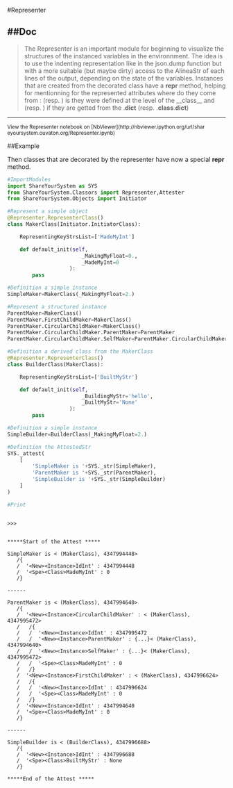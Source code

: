 

<!--
FrozenIsBool False
-->

#Representer

##Doc
----


>
> The Representer is an important module for beginning to visualize
> the structures of the instanced variables in the environnment.
> The idea is to use the indenting representation like in the json.dump
> function but with a more suitable (but maybe dirty) access to the
> AlineaStr of each lines of the output, depending on the state
> of the variables. Instances that are created from the decorated class have
> a __repr__ method, helping for mentionning for the represented attributes
where
> do they come from : <Spe> (resp. <Base>) is they were defined at the level of
the \_\_class\_\_
> and <Instance> (resp. <Class>) if they are getted from the
<InstanceVariable>.__dict__
> (resp. <InstanceVariable>.__class__.__dict__)
>
>

----

<small>
View the Representer notebook on [NbViewer](http://nbviewer.ipython.org/url/shar
eyoursystem.ouvaton.org/Representer.ipynb)
</small>




<!---
FrozenIsBool True
-->

##Example

Then classes that are decorated by the representer have now a special __repr__
method.

```python
#ImportModules
import ShareYourSystem as SYS
from ShareYourSystem.Classors import Representer,Attester
from ShareYourSystem.Objects import Initiator

#Represent a simple object
@Representer.RepresenterClass()
class MakerClass(Initiator.InitiatorClass):

    RepresentingKeyStrsList=['MadeMyInt']

    def default_init(self,
                        _MakingMyFloat=0.,
                        _MadeMyInt=0
                    ):
        pass

#Definition a simple instance
SimpleMaker=MakerClass(_MakingMyFloat=2.)

#Represent a structured instance
ParentMaker=MakerClass()
ParentMaker.FirstChildMaker=MakerClass()
ParentMaker.CircularChildMaker=MakerClass()
ParentMaker.CircularChildMaker.ParentMaker=ParentMaker
ParentMaker.CircularChildMaker.SelfMaker=ParentMaker.CircularChildMaker

#Definition a derived class from the MakerClass
@Representer.RepresenterClass()
class BuilderClass(MakerClass):

    RepresentingKeyStrsList=['BuiltMyStr']

    def default_init(self,
                        _BuildingMyStr='hello',
                        _BuiltMyStr='None'
                    ):
        pass

#Definition a simple instance
SimpleBuilder=BuilderClass(_MakingMyFloat=2.)

#Definition the AttestedStr
SYS._attest(
    [
        'SimpleMaker is '+SYS._str(SimpleMaker),
        'ParentMaker is '+SYS._str(ParentMaker),
        'SimpleBuilder is '+SYS._str(SimpleBuilder)
    ]
)

#Print



```


```console
>>>


*****Start of the Attest *****

SimpleMaker is < (MakerClass), 4347994448>
   /{
   /  '<New><Instance>IdInt' : 4347994448
   /  '<Spe><Class>MadeMyInt' : 0
   /}

------

ParentMaker is < (MakerClass), 4347994640>
   /{
   /  '<New><Instance>CircularChildMaker' : < (MakerClass), 4347995472>
   /   /{
   /   /  '<New><Instance>IdInt' : 4347995472
   /   /  '<New><Instance>ParentMaker' : {...}< (MakerClass), 4347994640>
   /   /  '<New><Instance>SelfMaker' : {...}< (MakerClass), 4347995472>
   /   /  '<Spe><Class>MadeMyInt' : 0
   /   /}
   /  '<New><Instance>FirstChildMaker' : < (MakerClass), 4347996624>
   /   /{
   /   /  '<New><Instance>IdInt' : 4347996624
   /   /  '<Spe><Class>MadeMyInt' : 0
   /   /}
   /  '<New><Instance>IdInt' : 4347994640
   /  '<Spe><Class>MadeMyInt' : 0
   /}

------

SimpleBuilder is < (BuilderClass), 4347996688>
   /{
   /  '<New><Instance>IdInt' : 4347996688
   /  '<Spe><Class>BuiltMyStr' : None
   /}

*****End of the Attest *****



```

